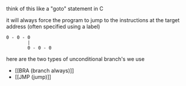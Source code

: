 
think of this like a "goto" statement in C

it will always force the program to jump to the instructions at the target address (often specified using a label)

```
0 - 0 - 0
		|
		0 - 0 - 0
```

here are the two types of unconditional branch's we use
-  [[BRA (branch always)]]
-  [[JMP (jump)]]
